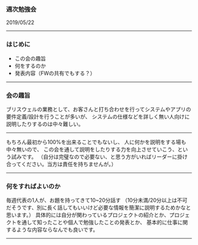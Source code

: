 ### 週次勉強会

2019/05/22

---

### はじめに

* この会の趣旨
* 何をするのか
* 発表内容（FWの共有でもする？）

---

### 会の趣旨

ブリスウェルの業務として、お客さんと打ち合わせを行ってシステムやアプリの要件定義/設計を行うことが多いが、
システムの仕様などを詳しく無い人向けに説明したりするのは中々難しい。

---

もちろん最初から100%を出来ることでもないし、
人に何かを説明をする場も中々無いので、
この会を通して説明をしたりする力を向上させていこう、という試みです。
（自分は完璧なので必要ない、と思う方がいればリーダーに掛け合ってください。当方は責任を持ちませんが。）

---

### 何をすればよいのか

毎週代表の1人が、お題を持ってきて10~20分話す
（10分未満/20分以上は不可だそうです、別に長く話してもいいけど必要な情報を簡潔に説明するためかなと思います。）
具体的には自分が関わっているプロジェクトの紹介とか、プロジェクトを通して知ったことや個人で勉強したことの発表とか、
基本的に仕事に関するような内容ならなんでも良いです。

---




